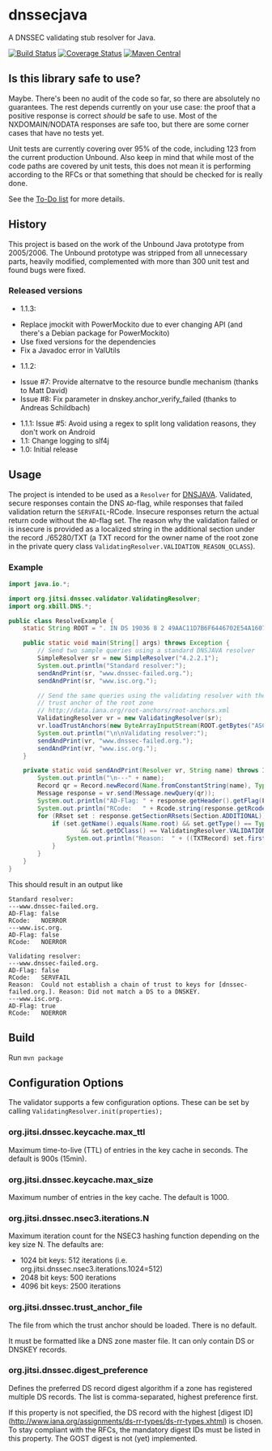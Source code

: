 dnssecjava
==========
A DNSSEC validating stub resolver for Java.

[![Build Status](https://travis-ci.org/ibauersachs/dnssecjava.svg?branch=master)](https://travis-ci.org/ibauersachs/dnssecjava)
[![Coverage Status](https://coveralls.io/repos/ibauersachs/dnssecjava/badge.svg)](https://coveralls.io/r/ibauersachs/dnssecjava)
[![Maven Central](https://maven-badges.herokuapp.com/maven-central/org.jitsi/dnssecjava/badge.svg)](http://search.maven.org/#search%7Cga%7C1%7Cg%3A%22org.jitsi%22%20AND%20a%3A%22dnssecjava%22)

Is this library safe to use?
---------------------------
Maybe. There's been no audit of the code so far, so there are absolutely no
guarantees. The rest depends currently on your use case: the proof that a
positive response is correct _should_ be safe to use. Most of the
NXDOMAIN/NODATA responses are safe too, but there are some corner cases that
have no tests yet.

Unit tests are currently covering over 95% of the code, including 123
from the current production Unbound. Also keep in mind that while most of the
code paths are covered by unit tests, this does not mean it is performing
according to the RFCs or that something that should be checked for is really
done.

See the [To-Do list](TODO.md) for more details.

History
-------
This project is based on the work of the Unbound Java prototype from 2005/2006.
The Unbound prototype was stripped from all unnecessary parts, heavily
modified, complemented with more than 300 unit test and found bugs were fixed.

### Released versions
* 1.1.3:
 - Replace jmockit with PowerMockito due to ever changing API (and there's a Debian package for PowerMockito)
 - Use fixed versions for the dependencies
 - Fix a Javadoc error in ValUtils
* 1.1.2:
 - Issue #7: Provide alternatve to the resource bundle mechanism (thanks to Matt David)
 - Issue #8: Fix parameter in dnskey.anchor_verify_failed (thanks to Andreas Schildbach)
* 1.1.1: Issue #5: Avoid using a regex to split long validation reasons, they don't work on Android
* 1.1:   Change logging to slf4j
* 1.0:   Initial release

Usage
-----
The project is intended to be used as a `Resolver` for
[DNSJAVA](http://www.xbill.org/dnsjava/). Validated, secure responses contain
the DNS `AD`-flag, while responses that failed validation return the
`SERVFAIL`-RCode. Insecure responses return the actual return code
without the `AD`-flag set.
The reason why the validation failed or is insecure is provided as
a localized string in the additional section under the record ./65280/TXT
(a TXT record for the owner name of the root zone in the private query class
`ValidatingResolver.VALIDATION_REASON_QCLASS`).

### Example
```java
import java.io.*;

import org.jitsi.dnssec.validator.ValidatingResolver;
import org.xbill.DNS.*;

public class ResolveExample {
    static String ROOT = ". IN DS 19036 8 2 49AAC11D7B6F6446702E54A1607371607A1A41855200FD2CE1CDDE32F24E8FB5";

    public static void main(String[] args) throws Exception {
        // Send two sample queries using a standard DNSJAVA resolver
        SimpleResolver sr = new SimpleResolver("4.2.2.1");
        System.out.println("Standard resolver:");
        sendAndPrint(sr, "www.dnssec-failed.org.");
        sendAndPrint(sr, "www.isc.org.");

        // Send the same queries using the validating resolver with the
        // trust anchor of the root zone
        // http://data.iana.org/root-anchors/root-anchors.xml
        ValidatingResolver vr = new ValidatingResolver(sr);
        vr.loadTrustAnchors(new ByteArrayInputStream(ROOT.getBytes("ASCII")));
        System.out.println("\n\nValidating resolver:");
        sendAndPrint(vr, "www.dnssec-failed.org.");
        sendAndPrint(vr, "www.isc.org.");
    }

    private static void sendAndPrint(Resolver vr, String name) throws IOException {
        System.out.println("\n---" + name);
        Record qr = Record.newRecord(Name.fromConstantString(name), Type.A, DClass.IN);
        Message response = vr.send(Message.newQuery(qr));
        System.out.println("AD-Flag: " + response.getHeader().getFlag(Flags.AD));
        System.out.println("RCode:   " + Rcode.string(response.getRcode()));
        for (RRset set : response.getSectionRRsets(Section.ADDITIONAL)) {
            if (set.getName().equals(Name.root) && set.getType() == Type.TXT
                    && set.getDClass() == ValidatingResolver.VALIDATION_REASON_QCLASS) {
                System.out.println("Reason:  " + ((TXTRecord) set.first()).getStrings().get(0));
            }
        }
    }
}

```

This should result in an output like
```
Standard resolver:
---www.dnssec-failed.org.
AD-Flag: false
RCode:   NOERROR
---www.isc.org.
AD-Flag: false
RCode:   NOERROR

Validating resolver:
---www.dnssec-failed.org.
AD-Flag: false
RCode:   SERVFAIL
Reason:  Could not establish a chain of trust to keys for [dnssec-failed.org.]. Reason: Did not match a DS to a DNSKEY.
---www.isc.org.
AD-Flag: true
RCode:   NOERROR
```

Build
-----
Run `mvn package`

Configuration Options
---------------------
The validator supports a few configuration options. These can be set by calling
`ValidatingResolver.init(properties);`

### org.jitsi.dnssec.keycache.max_ttl
Maximum time-to-live (TTL) of entries in the key cache in seconds. The default
is 900s (15min).

### org.jitsi.dnssec.keycache.max_size
Maximum number of entries in the key cache. The default is 1000.

### org.jitsi.dnssec.nsec3.iterations.N
Maximum iteration count for the NSEC3 hashing function depending on the key 
size N. The defaults are:

- 1024 bit keys: 512 iterations (i.e. org.jitsi.dnssec.nsec3.iterations.1024=512)
- 2048 bit keys: 500 iterations 
- 4096 bit keys: 2500 iterations 

### org.jitsi.dnssec.trust\_anchor_file
The file from which the trust anchor should be loaded. There is no default.

It must be formatted like a DNS zone master file. It can only contain DS
or DNSKEY records.

### org.jitsi.dnssec.digest_preference
Defines the preferred DS record digest algorithm if a zone has registered
multiple DS records. The list is comma-separated, highest preference first.

If this property is not specified, the DS record with the highest [digest ID]
(http://www.iana.org/assignments/ds-rr-types/ds-rr-types.xhtml) is chosen.
To stay compliant with the RFCs, the mandatory digest IDs must be listed in
this property. The GOST digest is not (yet) implemented.
